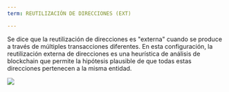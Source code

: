 ```yaml
---
term: REUTILIZACIÓN DE DIRECCIONES (EXT)

---
```

Se dice que la reutilización de direcciones es "externa" cuando se produce a través de múltiples transacciones diferentes. En esta configuración, la reutilización externa de direcciones es una heurística de análisis de blockchain que permite la hipótesis plausible de que todas estas direcciones pertenecen a la misma entidad.

![](../../dictionnaire/assets/27.webp)